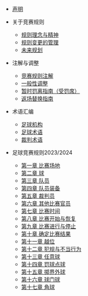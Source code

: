 * [声明](./README.md)


* 关于竞赛规则

  * [规则理念与精神](./docs/关于竞赛规则/规则理念与精神.md)
  * [规则变更的管理](./docs/关于竞赛规则/规则变更的管理.md)
  * [未来规划](./docs/关于竞赛规则/未来规划.md)

* 注解与调整

  * [竞赛规则注解](./docs/注解与调整/竞赛规则注解.md)
  * [一般性调整](./docs/注解与调整/一般性调整.md)
  * [暂时罚离指南（受罚席）](./docs/注解与调整/暂时罚离指南（受罚席）.md)
  * [返场替换指南](./docs/注解与调整/返场替换指南.md)

* 术语汇编

  * [足球机构](./docs/术语汇编/足球机构.md)
  * [足球术语](./docs/术语汇编/足球术语.md)
  * [裁判术语](./docs/术语汇编/裁判术语.md)

* 足球竞赛规则2023/2024

  * [第一章 比赛场地](./docs/足球竞赛规则2023-2024/第一章比赛场地.md)
  * [第二章 球](./docs/足球竞赛规则2023-2024/第二章球.md)
  * [第三章 队员](./docs/足球竞赛规则2023-2024/第三章队员.md)
  * [第四章 队员装备](./docs/足球竞赛规则2023-2024/第四章队员装备.md)
  * [第五章 裁判员](./docs/足球竞赛规则2023-2024/第五章裁判员.md)
  * [第六章 其他比赛官员](./docs/足球竞赛规则2023-2024/第六章其他比赛官员.md)
  * [第七章 比赛时间](./docs/足球竞赛规则2023-2024/第七章比赛时间.md)
  * [第八章 比赛开始与恢复](./docs/足球竞赛规则2023-2024/第八章比赛开始与恢复.md)
  * [第九章 比赛进行与停止](./docs/足球竞赛规则2023-2024/第九章比赛进行与停止.md)
  * [第十章 确定比赛结果](./docs/足球竞赛规则2023-2024/第十章确定比赛结果.md)
  * [第十一章 越位](./docs/足球竞赛规则2023-2024/第十一章越位.md)
  * [第十二章 犯规与不当行为](./docs/足球竞赛规则2023-2024/第十二章犯规与不当行为.md)
  * [第十三章 任意球](./docs/足球竞赛规则2023-2024/第十三章任意球.md)
  * [第十四章 罚球点球](./docs/足球竞赛规则2023-2024/第十四章罚球点球.md)
  * [第十五章 掷界外球](./docs/足球竞赛规则2023-2024/第十五章掷界外球.md)
  * [第十六章 球门球](./docs/足球竞赛规则2023-2024/第十六章球门球.md)
  * [第十七章 角球](./docs/足球竞赛规则2023-2024/第十七章角球.md)